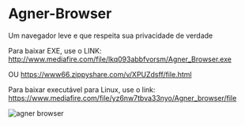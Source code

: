 # Agner-Browser
Um navegador leve e que respeita sua privacidade de verdade

Para baixar EXE, use o LINK: http://www.mediafire.com/file/lkq093abbfvorsm/Agner_Browser.exe 

OU https://www66.zippyshare.com/v/XPUZdsff/file.html

Para baixar executável para Linux, use o link: https://www.mediafire.com/file/yz6nw7tbva33nyo/Agner_browser/file


![agner browser](https://user-images.githubusercontent.com/63209606/131596595-ce1a8d9b-1621-4826-af5c-b296255687b6.png)

